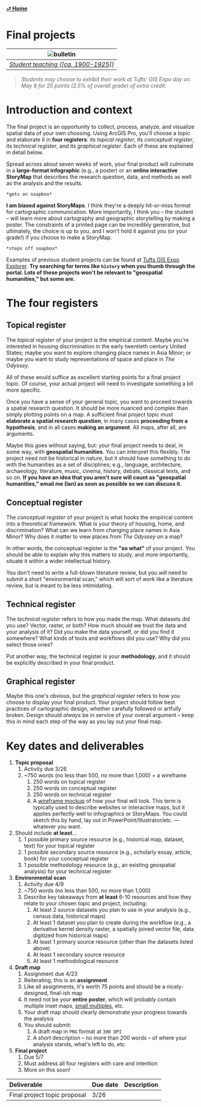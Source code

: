 [**⮐ Home**](../)

# Final projects

| ![bulletin](https://iiif.digitalcommonwealth.org/iiif/2/commonwealth:2v23w8155/660,705,1783,845/1200,/0/default.jpg) |
| :-------------------------------------------------------------------------------------------------------------------: |
| *[Student teaching ([ca. 1900-1925])](https://www.digitalcommonwealth.org/search/commonwealth:2v23w814w)* |

> *Students may choose to exhibit their work at Tufts' GIS Expo day on May 8 for 25 points (2.5% of overall grade) of extra credit.*

# Introduction and context

The final project is an opportunity to collect, process, analyze, and visualize spatial data of your own choosing. Using ArcGIS Pro, you'll choose a topic and elaborate it in **four registers**: its *topical register*, its *conceptual register*, its *technical register*, and its *graphical register*. Each of these are explained in detail below.

Spread across about seven weeks of work, your final product will culminate in a **large-format infographic** (e.g., a poster) or an **online interactive StoryMap** that describes the research question, data, and methods as well as the analysis and the results.

`*gets on soapbox*`

**I am biased against StoryMaps**. I think they're a deeply hit-or-miss format for cartographic communication. More importantly, I think you – the student – will learn more about cartography and geographic storytelling by making a poster. The constraints of a printed page can be incredibly generative, but ultimately, the choice is up to you, and I won't hold it against you (or your grade!) if you choose to make a StoryMap.

`*steps off soapbox*`

Examples of previous student projects can be found at [Tufts GIS Expo Explorer](https://expoexplorer.it.tufts.edu/). **Try searching for terms like `history` when you thumb through the portal. Lots of these projects won't be relevant to "geospatial humanities," but some are.** 

# The four registers

## Topical register

The *topical register* of your project is the empirical content. Maybe you're interested in housing discrimination in the early twentieth century United States; maybe you want to explore changing place names in Asia Minor; or maybe you want to study representations of space and place in *The Odyssey*.

All of these would suffice as excellent starting points for a final project topic. Of course, your actual project will need to investigate something a bit more specific.

Once you have a sense of your general topic, you want to proceed towards a spatial research question. It should be more nuanced and complex than simply plotting points on a map. A sufficient final project topic must **elaborate a spatial research question**, in many cases **proceeding from a hypothesis**, and in all cases **making an argument**. All maps, after all, are arguments.

Maybe this goes without saying, but: your final project needs to deal, in some way, with **geospatial humanities**. You can interpret this flexibly. The project need not be historical in nature, but it should have something to do with the humanities as a set of disciplines; e.g., language, architecture, archaeology, literature, music, cinema, history, debate, classical texts, and so on. **If you have an idea that you aren't sure will count as "geospatial humanities," email me (Ian) as soon as possible so we can discuss it.**

## Conceptual register

The *conceptual register* of your project is what hooks the empirical content into a theoretical framework. What is your theory of housing, home, and discrimination? What can we learn from changing place names in Asia Minor? Why does it matter to view places from *The Odyssey* on a map?

In other words, the conceptual register is the **"so what"** of your project. You should be able to explain why this matters to study, and more importantly, situate it within a wider intellectual history.

You don't need to write a full-blown literature review, but you *will* need to submit a short "environmental scan," which will sort of work like a literature review, but is meant to be less intimidating.

## Technical register

The *technical register* refers to how you made the map. What datasets did you use? Vector, raster, or both? How much should we trust the data and your analysis of it? Did you make the data yourself, or did you find it somewhere? What kinds of tools and workflows did you use? Why did you select those ones?

Put another way, the technical register is your **methodology**, and it should be explicitly described in your final product.

## Graphical register

Maybe this one's obvious, but the *graphical register* refers to how you choose to display your final product. Your project should follow best practices of cartographic design, whether carefully followed or artfully broken. Design should *always* be in service of your overall argument – keep this in mind each step of the way as you lay out your final map. 

# Key dates and deliverables

1. **Topic proposal**
   1. Activity due 3/26
   2. ~750 words (no less than 500, no more than 1,000) + a wireframe
      1. 250 words on topical register
      2.  250 words on conceptual register
      3.  250 words on technical register
      4.  A [wireframe mockup](https://en.wikipedia.org/wiki/Website_wireframe) of how your final will look. This term is typically used to describe websites or interactive maps, but it applies perfectly well to infographics or StoryMaps. You could sketch this by hand, lay out in PowerPoint/Illustrator/etc. — whatever you want.
  1.  Should include **at least**...
      1.  1 possible primary source resource (e.g., historical map, dataset, text) for your topical register
      2.  1 possible secondary source resource (e.g., scholarly essay, article, book) for your conceptual register
      3.  1 possible methodology resource (e.g., an existing geospatial analysis) for your technical register
2.  **Environmental scan**
    1.  Activity due 4/9
    2.  ~750 words (no less than 500, no more than 1,000)
    3.  Describe key takeaways from **at least** 6-10 resources and how they relate to your chosen topic and project, including:
        1.  At least 2 source datasets you plan to use in your analysis (e.g., census data, historical maps)
        2.  At least 1 dataset you plan to create during the workflow (e.g., a derivative kernel density raster, a spatially joined vector file, data digitized from historical maps)
        3.  At least 1 primary source resource (other than the datasets listed above)
        4.  At least 1 secondary source resource
        5.  At least 1 methodological resource
3. **Draft map**
   1. Assignment due 4/23
   2. Reiterating, this is an **assignment**
   3. Like all assignments, it's worth 75 points and should be a nicely-designed, final-ish map
   4. It need not be your **entire poster**, which will probably contain multiple inset maps, [small multiples](https://en.wikipedia.org/wiki/Small_multiple), etc.
   5. Your draft map should clearly demonstrate your progress towards the analysis
   6. You should submit:
      1. A draft map in `PNG` format at `300 DPI`
      2. A *short* description – no more than 200 words – of where your analysis stands, what's left to do, etc.
4. **Final project**
   1. Due 5/7
   2. Must address all four registers with care and intention
   3. More on this soon!

| Deliverable                  | Due date | Description |
| :--------------------------- | :------- | :---------- |
| Final project topic proposal | 3/26     |             |

<!-------------------------------------[ Links ]
---------------------------------------->

[l]: #

<!---------------------------------[ Buttons ]--------------------------------->

[imp]: https://img.shields.io/badge/IMPORTANT!-red?style=plastic
[kc]: https://img.shields.io/badge/Key_considerations_and_dates-blue?style=plastic